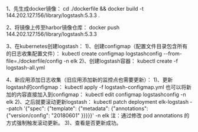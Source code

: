 1、先生成docker镜像：
cd ./dockerfile  && docker build -t 144.202.127.156/library/logstash:5.3.3 .

2、将镜像上传至harbor镜像仓库：
docker push 144.202.127.156/library/logstash:5.3.3

3、在kubernetes创建logstash：
    1)、创建configmap（配置文件目录包含所有的日志收集配置文件）：
        kubectl create configmap logstashconfig --from-file=./dockerfile/config -n elk
    2)、创建logstash容器：
        kubectl create -f logstash-all.yml


4、新应用添加日志收集（旧应用添加新的监控点也需要更新）：
    1)、更新logstash的configmap：
        kubectl apply -f logstash-configmap.yml
      也可以将新加的内容直接加入到configmap：
        kubectl edit configmap logstashconfig -n elk
    2)、之后就要滚动更新logstash：
         kubectl patch deployment elk-logstash --patch '{"spec": {"template": {"metadata": {"annotations": {"version/config": "20180601" }}}}}' -n elk
        注：通过修改 pod annotations 的方式强制触发滚动更新。
    3)、查看是否更新成功。
